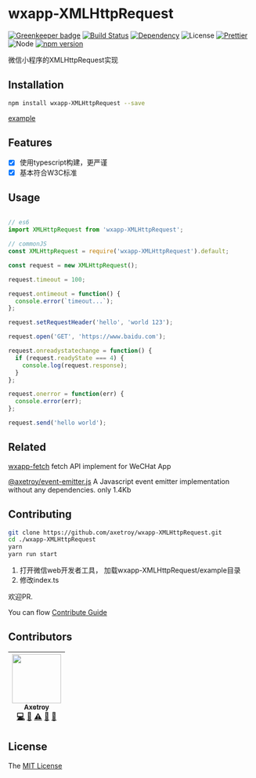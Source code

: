 # wxapp-XMLHttpRequest

[![Greenkeeper badge](https://badges.greenkeeper.io/axetroy/wxapp-XMLHttpRequest.svg)](https://greenkeeper.io/)
[![Build Status](https://travis-ci.org/axetroy/wxapp-XMLHttpRequest.svg?branch=master)](https://travis-ci.org/axetroy/wxapp-XMLHttpRequest)
[![Dependency](https://david-dm.org/axetroy/wxapp-XMLHttpRequest.svg)](https://david-dm.org/axetroy/wxapp-XMLHttpRequest)
![License](https://img.shields.io/badge/license-MIT-green.svg)
[![Prettier](https://img.shields.io/badge/Code%20Style-Prettier-green.svg)](https://github.com/prettier/prettier)
![Node](https://img.shields.io/badge/node-%3E=6.0-blue.svg?style=flat-square)
[![npm version](https://badge.fury.io/js/wxapp-XMLHttpRequest.svg)](https://badge.fury.io/js/wxapp-XMLHttpRequest)

微信小程序的XMLHttpRequest实现

## Installation
```bash
npm install wxapp-XMLHttpRequest --save
```

[example](https://github.com/axetroy/wxapp-XMLHttpRequest/tree/master/example)

## Features

- [x] 使用typescript构建，更严谨
- [x] 基本符合W3C标准

## Usage

```javascript

// es6
import XMLHttpRequest from 'wxapp-XMLHttpRequest';

// commonJS
const XMLHttpRequest = require('wxapp-XMLHttpRequest').default;

const request = new XMLHttpRequest();

request.timeout = 100;

request.ontimeout = function() {
  console.error(`timeout...`);
};

request.setRequestHeader('hello', 'world 123');

request.open('GET', 'https://www.baidu.com');

request.onreadystatechange = function() {
  if (request.readyState === 4) {
    console.log(request.response);
  }
};

request.onerror = function(err) {
  console.error(err);
};

request.send('hello world');
```

## Related

[wxapp-fetch](https://github.com/axetroy/wxapp-fetch) fetch API implement for WeCHat App

[@axetroy/event-emitter.js](https://github.com/axetroy/event-emitter.js) A Javascript event emitter implementation without any dependencies. only 1.4Kb

## Contributing

```bash
git clone https://github.com/axetroy/wxapp-XMLHttpRequest.git
cd ./wxapp-XMLHttpRequest
yarn
yarn run start
```

1. 打开微信web开发者工具， 加载wxapp-XMLHttpRequest/example目录
2. 修改index.ts

欢迎PR.

You can flow [Contribute Guide](https://github.com/axetroy/wxapp-XMLHttpRequest/blob/master/contributing.md)

## Contributors

<!-- ALL-CONTRIBUTORS-LIST:START - Do not remove or modify this section -->
| [<img src="https://avatars1.githubusercontent.com/u/9758711?v=3" width="100px;"/><br /><sub>Axetroy</sub>](http://axetroy.github.io)<br />[💻](https://github.com/axetroy/wxapp-XMLHttpRequest/commits?author=axetroy "Code") [🔌](#plugin-axetroy "Plugin/utility libraries") [⚠️](https://github.com/axetroy/wxapp-XMLHttpRequest/commits?author=axetroy "Tests") [🐛](https://github.com/axetroy/wxapp-XMLHttpRequest/issues?q=author%3Aaxetroy "Bug reports") [🎨](#design-axetroy "Design") |
| :---: |
<!-- ALL-CONTRIBUTORS-LIST:END -->

## License

The [MIT License](https://github.com/axetroy/wxapp-XMLHttpRequest/blob/master/LICENSE)
